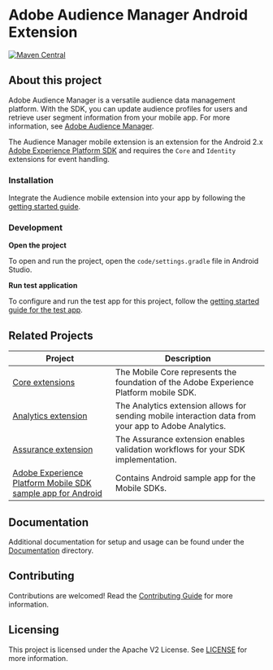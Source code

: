 # Adobe Audience Manager Android Extension
[![Maven Central](https://img.shields.io/maven-central/v/com.adobe.marketing.mobile/audience.svg?logo=android&logoColor=white&label=audience)](https://mvnrepository.com/artifact/com.adobe.marketing.mobile/audience)

## About this project

Adobe Audience Manager is a versatile audience data management platform. With the SDK, you can update audience profiles for users and retrieve user segment information from your mobile app. For more information, see [Adobe Audience Manager](https://business.adobe.com/products/audience-manager/adobe-audience-manager.html).

The Audience Manager mobile extension is an extension for the Android 2.x [Adobe Experience Platform SDK](https://developer.adobe.com/client-sdks) and requires the `Core` and `Identity` extensions for event handling.

### Installation

Integrate the Audience mobile extension into your app by following the [getting started guide](Documentation/getting-started.md).

### Development

**Open the project**

To open and run the project, open the `code/settings.gradle` file in Android Studio.


**Run test application**

To configure and run the test app for this project, follow the [getting started guide for the test app](Documentation/getting-started-test-app.md).

## Related Projects

| Project                                                                              | Description                                                                                          |
| ------------------------------------------------------------------------------------ | ---------------------------------------------------------------------------------------------------- |
| [Core extensions](https://github.com/adobe/aepsdk-core-android)                      | The Mobile Core represents the foundation of the Adobe Experience Platform mobile SDK.               |
| [Analytics extension](https://github.com/adobe/aepsdk-analytics-android)             | The Analytics extension allows for sending mobile interaction data from your app to Adobe Analytics. |
| [Assurance extension](https://github.com/adobe/aepsdk-assurance-android)             | The Assurance extension enables validation workflows for your SDK implementation.                    |
| [Adobe Experience Platform Mobile SDK sample app for Android](https://github.com/adobe/aepsdk-sample-app-android) | Contains Android sample app for the Mobile SDKs.                                                        |

## Documentation

Additional documentation for setup and usage can be found under the [Documentation](Documentation) directory.

## Contributing

Contributions are welcomed! Read the [Contributing Guide](./.github/CONTRIBUTING.md) for more information.

## Licensing

This project is licensed under the Apache V2 License. See [LICENSE](LICENSE) for more information.
